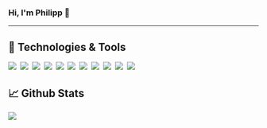 ### Hi, I'm Philipp 👋
--------

## 🔧 Technologies & Tools
![](https://img.shields.io/badge/OS-macOS-353353?style=for-the-badge&logo=apple&logoColor=white)&nbsp;
![](https://img.shields.io/badge/OS-Windows-353353?style=for-the-badge&logo=windows&logoColor=white)&nbsp;
![](https://img.shields.io/badge/IDE-Visual_Studio-353353?style=for-the-badge&logo=visual-studio&logoColor=white)&nbsp;
![](https://img.shields.io/badge/IDE-Visual_Studio_Code-353353?style=for-the-badge&logo=visual-studio-code&logoColor=white)&nbsp;
![](https://img.shields.io/badge/Code-C%23-353353?style=for-the-badge&logo=c-sharp&logoColor=white)&nbsp;
![](https://img.shields.io/badge/Web_Framework-ASP.NET_MVC-353353?style=for-the-badge&logo=c-sharp&logoColor=white)&nbsp;
![](https://img.shields.io/badge/Frontend-Angular-353353?style=for-the-badge&logo=angular&logoColor=white)&nbsp;
![](https://img.shields.io/badge/Mobile-Xamarin-353353?style=for-the-badge&logo=xamarin&logoColor=white)&nbsp;
![](https://img.shields.io/badge/Tools-MSSQL-353353?style=for-the-badge&logo=microsoft-sql-server&logoColor=white)&nbsp;
![](https://img.shields.io/badge/Cloud-MS_Azure-353353?style=for-the-badge&logo=microsoft-azure&logoColor=white)&nbsp;
![](https://img.shields.io/badge/DevOps-Azure_DevOps-353353?style=for-the-badge&logo=azure-devops&logoColor=white)

## 📈 Github Stats
![](https://github-readme-stats.vercel.app/api/top-langs/?username=philipp-mos&layout=compact&hide=javascript,jupyter%20notebook,css,html&langs_count=10&theme=dark)
